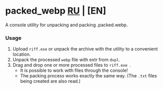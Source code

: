 # packed_webp [RU](README.md) | [EN]
 A console utility for unpacking and packing .packed.webp.

### Usage

1. Upload `riff.exe` or unpack the archive with the utility to a convenient location.
2. Unpack the processed `webp` file with extr from `dvpl`.
3. Drag and drop one or more processed files to `riff.exe `.
   - It is possible to work with files through the console!
   - The packing process works exactly the same way. (The `.txt` files being created are also read.)

